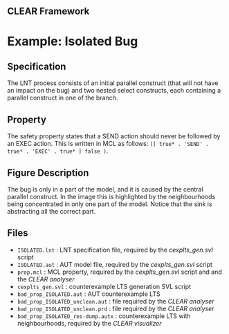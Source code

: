 ## CLEAR Framework
# Example: Isolated Bug


Specification
-------------
The LNT process consists of an  initial parallel construct (that will not have 
an impact on the bug) and two nested select constructs, each containing a 
parallel construct in one of the branch.

Property
--------
The safety property states that a SEND action should never be followed by an
EXEC action. This is written in MCL as follows: 
`([ true* . 'SEND' .  true* . 'EXEC' . true* ] false )`.

Figure Description
-----------------
The bug is only in a part of the model, and it is caused by the central parallel 
construct.
In the image this is highlighted by the neighbourhoods being concentrated in 
only one part of the model.
Notice that the sink is abstracting all the correct part.

Files
-----
- `ISOLATED.lnt` : LNT specification file, required by the *cexplts_gen.svl* script
- `ISOLATED.aut` : AUT model file, required by the *cexplts_gen.svl* script
- `prop.mcl` : MCL property, required by the *cexplts_gen.svl* script and 
               and the *CLEAR analyser*
- `cexplts_gen.svl` : counterexample LTS generation SVL script
- `bad_prop_ISOLATED.aut` : AUT counterexample LTS
- `bad_prop_ISOLATED_unclean.aut` : file required by the *CLEAR analyser*
- `bad_prop_ISOLATED_unclean.prd` : file required by the *CLEAR analyser*
- `bad_prop_ISOLATED_res-dump.autx` : counterexample LTS with neighbourhoods, 
    required by the *CLEAR visualizer* 
